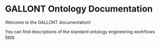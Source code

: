 # GALLONT Ontology Documentation

[//]: # "This file is meant to be edited by the ontology maintainer."

Welcome to the GALLONT documentation!

You can find descriptions of the standard ontology engineering workflows [here](odk-workflows/index.md).
